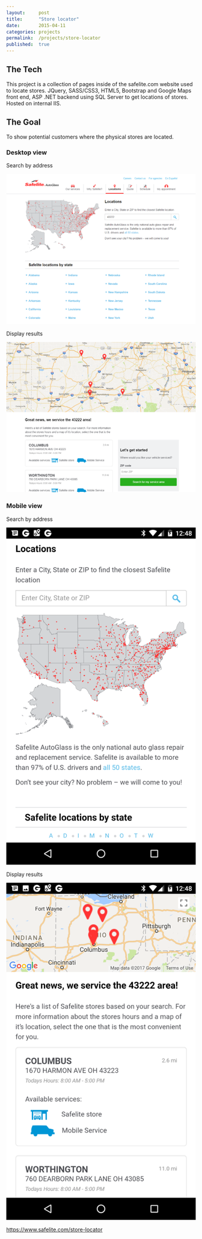 ```yaml
---
layout:     post
title:      "Store locator"
date:       2015-04-11
categories: projects
permalink:  /projects/store-locator
published:  true
---
```

## The Tech
This project is a collection of pages inside of the safelite.com website used to locate stores. JQuery, SASS/CSS3, HTML5, Bootstrap and Google Maps front end, ASP .NET backend using SQL Server to get locations of stores. Hosted on internal IIS.

## The Goal
To show potential customers where the physical stores are located.

### Desktop view

Search by address

![Image](/assets/images/posts/store-locator-1.png)

Display results

![Image](/assets/images/posts/store-locator-2.png)

### Mobile view

Search by address

![Image](/assets/images/posts/store-locator-3.png)

Display results

![Image](/assets/images/posts/store-locator-4.png)

https://www.safelite.com/store-locator